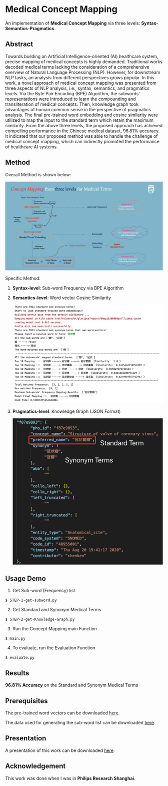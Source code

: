 # Medical Concept Mapping

An implementation of **Medical Concept Mapping** via three levels: **Syntax**-**Semantics**-**Pragmatics**.

## Abstract

Towards building an Artificial Intelligence-oriented (AI) healthcare system, precise mapping of medical concepts is highly demanded. Traditional works decoded medical terms lacking the consideration of a comprehensive overview of Natural Language Processing (NLP). However, for downstream NLP tasks, an analysis from different perspectives grows popular. In this work, a novel approach of medical concept mapping was presented from three aspects of NLP analysis, i.e., syntax, semantics, and pragmatics levels. Via the Byte Pair Encoding (BPE) Algorithm, the subwords' representations were introduced to learn the compounding and transliteration of medical concepts. Then, knowledge graph took advantages of human common sense in the perspective of pragmatics analysis. The final pre-trained word embedding and cosine similarity were utilized to map the input to the standard term which retain the maximum similarity. From the above three levels, the proposed approach has achieved compelling performance in the Chinese medical dataset, 96.81% accuracy. It indicated that our proposed method was able to handle the challenge of medical concept mapping, which can indirectly promoted the performance of healthcare AI systems.

## Method

Overall Method is shown below:

<p align="center">
  <img src='Method.png'>
</p>

Specific Method:

1. **Syntax-level**: Sub-word Frequency via BPE Algorithm 

2. **Semantics-level**: Word vector Cosine Similarity
    
    <p align="center">
      <img src='Demo.png'>
    </p>

3. **Pragmatics-level**: Knowledge Graph (JSON Format)

    <p align="center">
      <img src='Knowledge-Graph.png'>
    </p>

## Usage Demo

1. Get Sub-word (Frequency) list

```text
$ STEP-1-get-subword.py
```

2. Get Standard and Synonym Medical Terms

```text
$ STEP-2-get-Knowledge-Graph.py
```

3. Run the Concept Mapping main Function

```text
$ main.py
```

4. To evaluate, run the Evaluation Function

```text
$ evaluate.py
```

## Results

**96.81% Accuracy** on the Standard and Synonym Medical Terms

## Prerequisites

The pre-trained word vectors can be downloaded [here](https://drive.google.com/file/d/1Rfe7QObJnaOUYK3cIQ6BXLyuJg-5516Y/view?usp=sharing).

The data used for generating the sub-word list can be downloaded [here](https://drive.google.com/drive/folders/189J09QtpoAwrM9YUw1KGMaZSE6g_ukOc?usp=sharing).

## Presentation

A presentation of this work can be downloaded [here](https://github.com/SuperBruceJia/paper-reading/raw/master/NLP-field/Sub-words/Concept-Matching-Task.pptx).

## Acknowledgement

This work was done when I was in **Philips Research Shanghai**.
